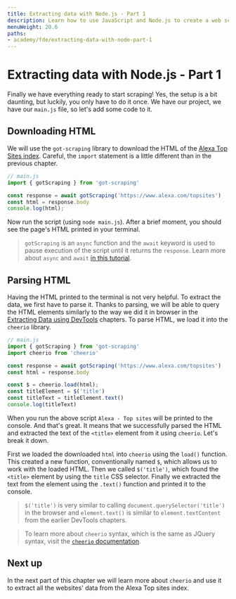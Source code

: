 ```yaml
---
title: Extracting data with Node.js - Part 1
description: Learn how to use JavaScript and Node.js to create a web scraper. With the help of the cheerio and got-scraping libraries.
menuWeight: 20.6
paths:
- academy/fde/extracting-data-with-node-part-1
---
```


# Extracting data with Node.js - Part 1
Finally we have everything ready to start scraping! Yes, the setup is a bit daunting, but luckily, you only have to do it once. We have our project, we have our `main.js` file, so let's add some code to it.

## Downloading HTML
We will use the `got-scraping` library to download the HTML of the [Alexa Top Sites index](https://www.alexa.com/topsites). Careful, the `import` statement is a little different than in the previous chapter.

```js
// main.js
import { gotScraping } from 'got-scraping'

const response = await gotScraping('https://www.alexa.com/topsites')
const html = response.body
console.log(html);
```

Now run the script (using `node main.js`). After a brief moment, you should see the page's HTML printed in your terminal.

> `gotScraping` is an `async` function and the `await` keyword is used to pause execution of the script until it returns the `response`. Learn more about `async` and `await` [in this tutorial](https://javascript.info/async-await).

## Parsing HTML
Having the HTML printed to the terminal is not very helpful. To extract the data, we first have to parse it. Thanks to parsing, we will be able to query the HTML elements similarly to the way we did it in browser in the [Extracting Data using DevTools]() chapters. To parse HTML, we load it into the `cheerio` library.

```js
// main.js
import { gotScraping } from 'got-scraping'
import cheerio from 'cheerio'

const response = await gotScraping('https://www.alexa.com/topsites')
const html = response.body

const $ = cheerio.load(html);
const titleElement = $('title')
const titleText = titleElement.text()
console.log(titleText)
```

When you run the above script `Alexa - Top sites` will be printed to the console. And that's great. It means that we successfully parsed the HTML and extracted the text of the `<title>` element from it using `cheerio`. Let's break it down.

First we loaded the downloaded `html` into `cheerio` using the `load()` function. This created a new function, conventionally named `$`, which allows us to work with the loaded HTML. Then we called `$('title')`, which found the `<title>` element by using the `title` CSS selector. Finally we extracted the text from the element using the `.text()` function and printed it to the console.

> `$('title')` is very similar to calling `document.querySelector('title')` in the browser and `element.text()` is similar to `element.textContent` from the earlier DevTools chapters.

> To learn more about `cheerio` syntax, which is the same as JQuery syntax, visit the [`cheerio` documentation](https://github.com/cheeriojs/cheerio#readme).

## Next up
In the next part of this chapter we will learn more about `cheerio` and use it to extract all the websites' data from the Alexa Top sites index.
